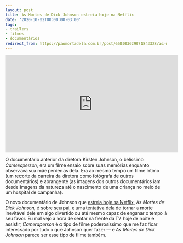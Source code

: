 ```yaml
---
layout: post
title: As Mortes de Dick Johnson estreia hoje na Netflix
date: '2020-10-02T00:00:00-03:00'
tags:
- trailers
- filmes
- documentários
redirect_from: https://paomortadela.com.br/post/658083629071843328/as-mortes-de-dick-johnson-estreia-hoje-na-netflix
---
```

<iframe width="540" height="303" id="youtube_iframe" src="https://www.youtube.com/embed/wfTmT6C5DnM?feature=oembed&amp;enablejsapi=1&amp;origin=https://safe.txmblr.com&amp;wmode=opaque" frameborder="0" allow="accelerometer; autoplay; clipboard-write; encrypted-media; gyroscope; picture-in-picture" allowfullscreen=""></iframe>

O documentário anterior da diretora Kirsten Johnson, o belíssimo _Cameraperson_, era um filme ensaio sobre suas memórias enquanto observava sua mãe perder as dela. Era ao mesmo tempo um filme íntimo (um recorte da carreira da diretora como fotógrafa de outros documentários) e abrangente (as imagens dos outros documentários iam desde imagens da natureza até o nascimento de uma criança no meio de um hospital de campanha).

O novo documentário de Johnson que [estreia hoje na Netflix](https://www.netflix.com/title/80234465?s=i&trkid=13747225), _As Mortes de Dick Johnson_, é sobre seu pai, e uma tentativa dela de tornar a morte inevitável dele em algo divertido ou até mesmo capaz de enganar o tempo à seu favor. Eu mal vejo a hora de sentar na frente da TV hoje de noite e assistir, _Cameraperson_ é o tipo de filme poderosíssimo que me faz ficar interessado por tudo o que Johnson quer fazer — e _As Mortes de Dick Johnson_ parece ser esse tipo de filme também.

